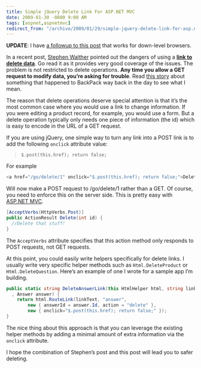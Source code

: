 ```yaml
---
title: Simple jQuery Delete Link For ASP.NET MVC
date: 2009-01-30 -0800 9:00 AM
tags: [aspnet,aspnetmvc]
redirect_from: "/archive/2009/01/29/simple-jquery-delete-link-for-asp.net-mvc.aspx/"
---
```


**UPDATE**: I have [a followup to this
post](https://haacked.com/archive/2009/01/30/delete-link-with-downlevel-support.aspx "Delete Link with Downlevel Support")
that works for down-level browsers.

In a recent post, [Stephen
Walther](http://stephenwalther.com/blog/ "Stephen Walther") pointed out
the dangers of using a [**link to delete
data**](http://stephenwalther.com/blog/archive/2009/01/21/asp.net-mvc-tip-46-ndash-donrsquot-use-delete-links-because.aspx "Don't use Delete Links").
Go read it as it provides very good coverage of the issues. The problem
is not restricted to delete operations. **Any time you allow a GET
request to modify data, you’re asking for trouble**. Read [this
story](http://radar.oreilly.com/archives/2005/05/google-web-acce-1.html "Google Web Accelerator considered overzealous")
about something that happened to BackPack way back in the day to see
what I mean.

The reason that delete operations deserve special attention is that it’s
the most common case where you would use a link to change information.
If you were editing a product record, for example, you would use a form.
But a delete operation typically only needs one piece of information
(the id) which is easy to encode in the URL of a GET request.

If you are using jQuery, one simple way to turn any link into a POST
link is to add the following `onclick` attribute value:

> `$.post(this.href); return false;`

For example

```csharp
<a href="/go/delete/1" onclick="$.post(this.href); return false;">Delete</a>
```

Will now make a POST request to /go/delete/1 rather than a GET. Of
course, you need to enforce this on the server side. This is pretty easy
with [ASP.NET MVC](http://asp.net/mvc "ASP.NET MVC Website").

```csharp
[AcceptVerbs(HttpVerbs.Post)]
public ActionResult Delete(int id) {
  //Delete that stuff!
}
```

The `AcceptVerbs` attribute specifies that this action method only
responds to POST requests, not GET requests.

At this point, you could easily write helpers specifically for delete
links. I usually write very specific helper methods such as
`Html.DeleteProduct` or `Html.DeleteQuestion`. Here’s an example of one
I wrote for a sample app I’m building.

```csharp
public static string DeleteAnswerLink(this HtmlHelper html, string linkText
  , Answer answer) {
    return html.RouteLink(linkText, "answer",
        new { answerId = answer.Id, action = "delete" }, 
        new { onclick="$.post(this.href); return false;" });
}
```

The nice thing about this approach is that you can leverage the existing
helper methods by adding a minimal amount of extra information via the
`onclick` attribute.

I hope the combination of Stephen’s post and this post will lead you to
safer deleting.

